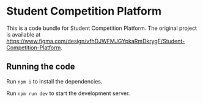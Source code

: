 
  # Student Competition Platform

  This is a code bundle for Student Competition Platform. The original project is available at https://www.figma.com/design/vfhDJWFMJGYpkaRmDkrygF/Student-Competition-Platform.

  ## Running the code

  Run `npm i` to install the dependencies.

  Run `npm run dev` to start the development server.
  
